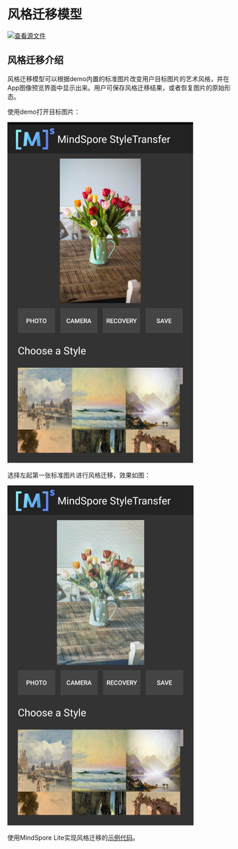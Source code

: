 # 风格迁移模型

[![查看源文件](https://mindspore-website.obs.cn-north-4.myhuaweicloud.com/website-images/r2.3.2/resource/_static/logo_source.svg)](https://gitee.com/mindspore/docs/blob/r2.3.2/docs/lite/docs/source_zh_cn/style_transfer_lite.md)

## 风格迁移介绍

风格迁移模型可以根据demo内置的标准图片改变用户目标图片的艺术风格，并在App图像预览界面中显示出来。用户可保存风格迁移结果，或者恢复图片的原始形态。

使用demo打开目标图片：

![image_before_transfer](images/before_transfer.png)

选择左起第一张标准图片进行风格迁移，效果如图：

![image_after_transfer](images/after_transfer.png)

使用MindSpore Lite实现风格迁移的[示例代码](https://gitee.com/mindspore/models/tree/master/official/lite/style_transfer)。
